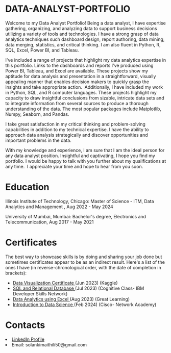 # DATA-ANALYST-PORTFOLIO
Welcome to my Data Analyst Portfolio!
Being a data analyst, I have expertise gathering, organizing, and analyzing data to support business decisions utilizing a variety of tools and technologies. I have a strong grasp of data analytics techniques such dashboard design, report authoring, data mining, data merging, statistics, and critical thinking. I am also fluent in Python, R, SQL, Excel, Power BI, and Tableau.

I've included a range of projects that highlight my data analytics expertise in this portfolio. Links to the dashboards and reports I've produced using Power BI, Tableau, and Excel are available. These projects show my aptitude for data analysis and presentation in a straightforward, visually appealing manner that enables decision makers to quickly grasp the insights and take appropriate action. 
Additionally, I have included my work in Python, SQL, and R computer languages. These projects highlight my capacity to draw insightful conclusions from sizable, intricate data sets and to integrate information from several sources to produce a thorough understanding of the data. The most popular packages include Matplotlib, Numpy, Seaborn, and Pandas.

I take great satisfaction in my critical thinking and problem-solving capabilities in addition to my technical expertise. I have the ability to approach data analysis strategically and discover opportunities and important problems in the data.

With my knowledge and experience, I am sure that I am the ideal person for any data analyst position. Insightful and captivating, I hope you find my portfolio. I would be happy to talk with you further about my qualifications at any time. 
I appreciate your time and hope to hear from you soon.

<h1>Education</h1>
Illinois Institute of Technology, Chicago: Master of Science - ITM, Data Analytics and Management , Aug 2022 - May 2024

University of Mumbai, Mumbai: Bachelor's degree, Electronics and Telecommunication, Aug 2017 - May 2021


<h1>Certificates</h1>

The best way to showcase skills is by doing and sharing your job done but sometimes certificates appear to be as an indirect result. Here's a list of the ones I have (in reverse-chronological order, with the date of completion in brackets):

<ul>
  <li><a href="https://www.kaggle.com/learn/certification/smaithili/data-visualization" target="_blank">Data Visualization Certificate </a>(Jun 2023) (Kaggle)</li>
  <li><a href="https://courses.cognitiveclass.ai/certificates/e55e4ca7378f4069aa268a9e6866e536" target="_blank">SQL and Relational Database </a>(Jul 2023) (Cognitive Class- IBM Developer Skills Network)</li>
  <li><a href="https://olympus.mygreatlearning.com/courses/82319/certificate" target="_blank">Data Analytics using Excel </a>(Aug 2023) (Great Learning)</li>
  <li><a href="https://www.credly.com/earner/earned/badge/8a1d659f-880f-40df-a457-895174bfe0cf" target="_blank">Introduction to Data Science </a>(Feb 2024) (Cisco- Network Academy)</li>
</ul>


<h1>Contacts</h1>
<li><a href="https://www.linkedin.com/in/maithilisolanki/" target="_blank">LinkedIn Profile</a></li>
<li>Email: solankimaithili50@gmail.com</li>
